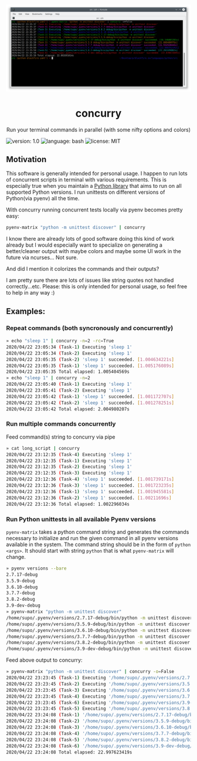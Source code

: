 <p align="center">
    <img src="https://github.com/sumerc/concurry/blob/master/screenshot.png?raw=true" alt="concurry">
</p>

<h1 align="center">concurry</h1>
<p align="center">
    Run your terminal commands in parallel (with some nifty options and colors)
</p>

![version: 1.0](https://img.shields.io/badge/version-1.0-green.svg?style=flat-square)
![language: bash](https://img.shields.io/badge/language-bash-blue.svg?style=flat-square) 
![license: MIT](https://img.shields.io/badge/license-MIT-blue.svg?style=flat-square) 

## Motivation

This software is generally intended for personal usage. I happen to run lots of
concurrent scripts in terminal with various requirements. This is especially true
when you maintain a [Python library](https://github.com/sumerc/yappi) that aims to run on all supported Python 
versions. I run unittests on different versions of Python(via pyenv) all the time.

With concurry running concurrent tests locally via pyenv becomes pretty easy:

```bash
pyenv-matrix "python -m unittest discover" | concurry
```

I know there are already lots of good software doing this kind of work already but 
I would especially want to specialize on generating a better/cleaner output with maybe
colors and maybe some UI work in the future via ncurses... Not sure.

And did I mention it colorizes the commands and their outputs?

I am pretty sure there are lots of issues like string quotes not handled correctly...etc.
Please: this is only intended for personal usage, so feel free to help in any way :)

## Examples:

### Repeat commands (both syncronously and concurrently)

```bash
» echo "sleep 1" | concurry -n=2 -rc=True
2020/04/22 23:05:34 (Task-1) Executing 'sleep 1'
2020/04/22 23:05:34 (Task-2) Executing 'sleep 1'
2020/04/22 23:05:35 (Task-2) 'sleep 1' succeeded. [1.004634221s]
2020/04/22 23:05:35 (Task-1) 'sleep 1' succeeded. [1.005176089s]
2020/04/22 23:05:35 Total elapsed: 1.005404569s
» echo "sleep 1" | concurry -n=2
2020/04/22 23:05:40 (Task-1) Executing 'sleep 1'
2020/04/22 23:05:41 (Task-2) Executing 'sleep 1'
2020/04/22 23:05:42 (Task-1) 'sleep 1' succeeded. [1.001172707s]
2020/04/22 23:05:42 (Task-2) 'sleep 1' succeeded. [1.001278251s]
2020/04/22 23:05:42 Total elapsed: 2.004980207s
```

### Run multiple commands concurrently

Feed command(s) string to concurry via pipe

```bash
» cat long_script | concurry
2020/04/22 23:12:35 (Task-4) Executing 'sleep 1'
2020/04/22 23:12:35 (Task-1) Executing 'sleep 1'
2020/04/22 23:12:35 (Task-2) Executing 'sleep 1'
2020/04/22 23:12:35 (Task-3) Executing 'sleep 1'
2020/04/22 23:12:36 (Task-4) 'sleep 1' succeeded. [1.001739171s]
2020/04/22 23:12:36 (Task-3) 'sleep 1' succeeded. [1.001723235s]
2020/04/22 23:12:36 (Task-1) 'sleep 1' succeeded. [1.001945581s]
2020/04/22 23:12:36 (Task-2) 'sleep 1' succeeded. [1.00211696s]
2020/04/22 23:12:36 Total elapsed: 1.002296034s
```

### Run Python unittests in all available Pyenv versions

`pyenv-matrix` takes a python command string and generates the commands necessary
to initialize and run the given command in all pyenv versions available in the system.
The command string should be in the form of `python <args>`. It should start with 
string `python` that is what `pyenv-matrix` will change.

```bash
» pyenv versions --bare
2.7.17-debug
3.5.9-debug
3.6.10-debug
3.7.7-debug
3.8.2-debug
3.9-dev-debug
» pyenv-matrix "python -m unittest discover"
/home/supo/.pyenv/versions/2.7.17-debug/bin/python -m unittest discover
/home/supo/.pyenv/versions/3.5.9-debug/bin/python -m unittest discover
/home/supo/.pyenv/versions/3.6.10-debug/bin/python -m unittest discover
/home/supo/.pyenv/versions/3.7.7-debug/bin/python -m unittest discover
/home/supo/.pyenv/versions/3.8.2-debug/bin/python -m unittest discover
/home/supo/.pyenv/versions/3.9-dev-debug/bin/python -m unittest discover
```

Feed above output to concurry:

```bash
» pyenv-matrix "python -m unittest discover" | concurry -o=False
2020/04/22 23:23:45 (Task-1) Executing '/home/supo/.pyenv/versions/2.7.17-debug/bin/python -m unittest discover'
2020/04/22 23:23:45 (Task-2) Executing '/home/supo/.pyenv/versions/3.5.9-debug/bin/python -m unittest discover'
2020/04/22 23:23:45 (Task-3) Executing '/home/supo/.pyenv/versions/3.6.10-debug/bin/python -m unittest discover'
2020/04/22 23:23:45 (Task-4) Executing '/home/supo/.pyenv/versions/3.7.7-debug/bin/python -m unittest discover'
2020/04/22 23:23:45 (Task-6) Executing '/home/supo/.pyenv/versions/3.9-dev-debug/bin/python -m unittest discover'
2020/04/22 23:23:45 (Task-5) Executing '/home/supo/.pyenv/versions/3.8.2-debug/bin/python -m unittest discover'
2020/04/22 23:24:08 (Task-1) '/home/supo/.pyenv/versions/2.7.17-debug/bin/python -m unittest discover' succeeded. [16.242247607s]
2020/04/22 23:24:08 (Task-2) '/home/supo/.pyenv/versions/3.5.9-debug/bin/python -m unittest discover' succeeded. [22.282859586s]
2020/04/22 23:24:08 (Task-3) '/home/supo/.pyenv/versions/3.6.10-debug/bin/python -m unittest discover' succeeded. [22.417325148s]
2020/04/22 23:24:08 (Task-4) '/home/supo/.pyenv/versions/3.7.7-debug/bin/python -m unittest discover' succeeded. [22.465179853s]
2020/04/22 23:24:08 (Task-5) '/home/supo/.pyenv/versions/3.8.2-debug/bin/python -m unittest discover' succeeded. [22.498331961s]
2020/04/22 23:24:08 (Task-6) '/home/supo/.pyenv/versions/3.9-dev-debug/bin/python -m unittest discover' succeeded. [22.854892308s]
2020/04/22 23:24:08 Total elapsed: 22.997623419s
```
